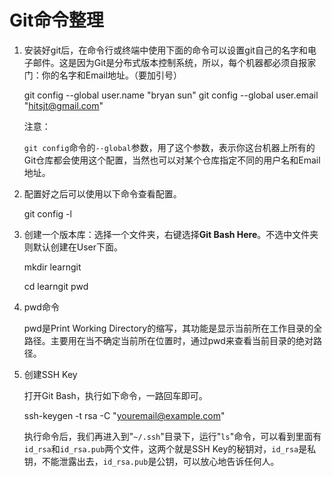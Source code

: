 # Git命令整理

1. 安装好git后，在命令行或终端中使用下面的命令可以设置git自己的名字和电子邮件。这是因为Git是分布式版本控制系统，所以，每个机器都必须自报家门：你的名字和Email地址。（要加引号）

   git config --global user.name "bryan sun"
   git config --global user.email "hitsjt@gmail.com"

   注意：

   `git config`命令的`--global`参数，用了这个参数，表示你这台机器上所有的Git仓库都会使用这个配置，当然也可以对某个仓库指定不同的用户名和Email地址。

2. 配置好之后可以使用以下命令查看配置。

   git config -l

3. 创建一个版本库：选择一个文件夹，右键选择**Git Bash Here**。不选中文件夹则默认创建在User下面。

   mkdir learngit

   cd learngit
   pwd

4. pwd命令

   pwd是Print Working Directory的缩写，其功能是显示当前所在工作目录的全路径。主要用在当不确定当前所在位置时，通过pwd来查看当前目录的绝对路径。

5. 创建SSH Key

   打开Git Bash，执行如下命令，一路回车即可。

   ssh-keygen -t rsa -C "youremail@example.com"

   执行命令后，我们再进入到"`~/.ssh`"目录下，运行"`ls`"命令，可以看到里面有`id_rsa`和`id_rsa.pub`两个文件，这两个就是SSH Key的秘钥对，`id_rsa`是私钥，不能泄露出去，`id_rsa.pub`是公钥，可以放心地告诉任何人。

   

